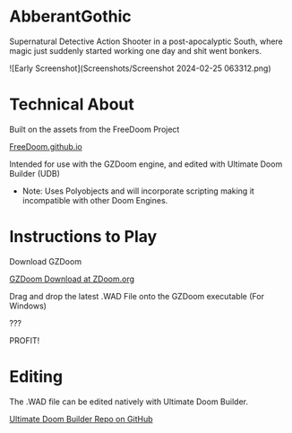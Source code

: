 # AbberantGothic

Supernatural Detective Action Shooter in a post-apocalyptic South, where magic just suddenly started working one day and shit went bonkers.  

![Early Screenshot](Screenshots/Screenshot 2024-02-25 063312.png)

# Technical About

Built on the assets from the FreeDoom Project

[FreeDoom.github.io](https://freedoom.github.io/)

Intended for use with the GZDoom engine, and edited with Ultimate Doom Builder (UDB)
- Note: Uses Polyobjects and will incorporate scripting making it incompatible with other Doom Engines.

# Instructions to Play

Download GZDoom

[GZDoom Download at ZDoom.org](https://zdoom.org/downloads)

Drag and drop the latest .WAD File onto the GZDoom executable (For Windows)

???

PROFIT!

# Editing

The .WAD file can be edited natively with Ultimate Doom Builder.

[Ultimate Doom Builder Repo on GitHub](https://github.com/UltimateDoomBuilder/UltimateDoomBuilder)
